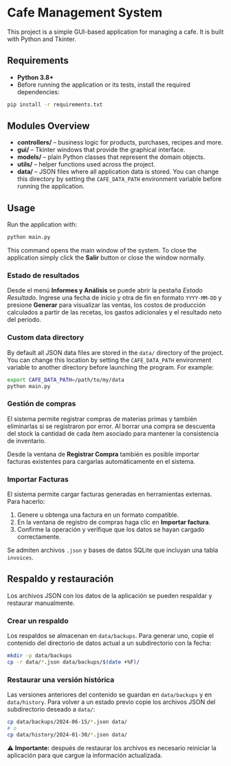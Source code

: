 # Cafe Management System

This project is a simple GUI-based application for managing a cafe. It is built with Python and Tkinter.

## Requirements

- **Python 3.8+**
- Before running the application or its tests, install the required dependencies:

```bash
pip install -r requirements.txt
```

## Modules Overview

- **controllers/** – business logic for products, purchases, recipes and more.
- **gui/** – Tkinter windows that provide the graphical interface.
- **models/** – plain Python classes that represent the domain objects.
- **utils/** – helper functions used across the project.
- **data/** – JSON files where all application data is stored.
You can change this directory by setting the `CAFE_DATA_PATH` environment
variable before running the application.

## Usage

Run the application with:

```bash
python main.py
```

This command opens the main window of the system. To close the application simply click the **Salir** button or close the window normally.

### Estado de resultados

Desde el menú **Informes y Análisis** se puede abrir la pestaña *Estado Resultado*. Ingrese una fecha de inicio y otra de fin en formato `YYYY-MM-DD` y presione **Generar** para visualizar las ventas, los costos de producción calculados a partir de las recetas, los gastos adicionales y el resultado neto del período.

### Custom data directory

By default all JSON data files are stored in the `data/` directory of the
project. You can change this location by setting the `CAFE_DATA_PATH`
environment variable to another directory before launching the program.
For example:

```bash
export CAFE_DATA_PATH=/path/to/my/data
python main.py
```

### Gestión de compras

El sistema permite registrar compras de materias primas y también eliminarlas
si se registraron por error. Al borrar una compra se descuenta del stock la
cantidad de cada ítem asociado para mantener la consistencia de inventario.

Desde la ventana de **Registrar Compra** también es posible importar facturas
existentes para cargarlas automáticamente en el sistema.

### Importar Facturas

El sistema permite cargar facturas generadas en herramientas externas.
Para hacerlo:

1. Genere u obtenga una factura en un formato compatible.
2. En la ventana de registro de compras haga clic en **Importar factura**.
3. Confirme la operación y verifique que los datos se hayan cargado correctamente.

Se admiten archivos `.json` y bases de datos SQLite que incluyan una tabla `invoices`.

## Respaldo y restauración

Los archivos JSON con los datos de la aplicación se pueden respaldar y
restaurar manualmente.

### Crear un respaldo

Los respaldos se almacenan en `data/backups`. Para generar uno, copie el
contenido del directorio de datos actual a un subdirectorio con la fecha:

```bash
mkdir -p data/backups
cp -r data/*.json data/backups/$(date +%F)/
```

### Restaurar una versión histórica

Las versiones anteriores del contenido se guardan en `data/backups` y en
`data/history`. Para volver a un estado previo copie los archivos JSON del
subdirectorio deseado a `data/`:

```bash
cp data/backups/2024-06-15/*.json data/
# o
cp data/history/2024-01-30/*.json data/
```

⚠️ **Importante:** después de restaurar los archivos es necesario reiniciar la
aplicación para que cargue la información actualizada.


